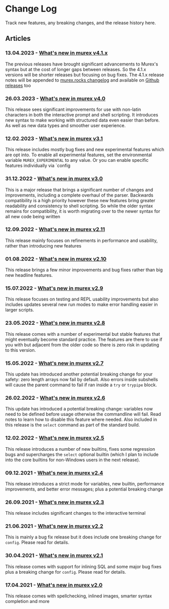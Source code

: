 # Change Log

Track new features, any breaking changes, and the release history here.

## Articles

### 13.04.2023 - [What's new in murex v4.1.x](changelog/v4.1.md)

The previous releases have brought significant advancements to Murex's syntax but at the cost of longer gaps between releases. So the 4.1.x versions will be shorter releases but focusing on bug fixes. The 4.1.x release notes will be appended to [murex.rocks changelog](https://murex.rocks/docs/changelog/v4.1.html) and available on [Github releases](https://github.com/lmorg/murex/releases) too


### 26.03.2023 - [What's new in murex v4.0](changelog/v4.0.md)

This release sees significant improvements for use with non-latin characters in both the interactive prompt and shell scripting. It introduces new syntax to make working with structured data even easier than before. As well as new data types and smoother user experience.


### 12.02.2023 - [What's new in murex v3.1](changelog/v3.1.md)

This release includes mostly bug fixes and new experimental features which are opt into. To enable all experimental features, set the environmental variable `MUREX_EXPERIMENTAL` to any value. Or you can enable specific features individually via `config


### 31.12.2022 - [What's new in murex v3.0](changelog/v3.0.md)

This is a major release that brings a significant number of changes and improvements, including a complete overhaul of the parser. Backwards compatibility is a high priority however these new features bring greater readability and consistency to shell scripting. So while the older syntax remains for compatibility, it is worth migrating over to the newer syntax for all new code being written


### 12.09.2022 - [What's new in murex v2.11](changelog/v2.11.md)

This release mainly focuses on refinements in performance and usability, rather than introducing new features


### 01.08.2022 - [What's new in murex v2.10](changelog/v2.10.md)

This release brings a few minor improvements and bug fixes rather than big new headline features.


### 15.07.2022 - [What's new in murex v2.9](changelog/v2.9.md)

This release focuses on testing and REPL usability improvements but also includes updates several new run modes to make error handling easier in larger scripts.


### 23.05.2022 - [What's new in murex v2.8](changelog/v2.8.md)

This release comes with a number of experimental but stable features that might eventually become standard practice. The features are there to use if you with but adjacent from the older code so there is zero risk in updating to this version.


### 15.05.2022 - [What's new in murex v2.7](changelog/v2.7.md)

This update has introduced another potential breaking change for your safety: zero length arrays now fail by default. Also errors inside subshells will cause the parent command to fail if ran inside a `try` or `trypipe` block.


### 26.02.2022 - [What's new in murex v2.6](changelog/v2.6.md)

This update has introduced a potential breaking change: variables now need to be defined before usage otherwise the commandline will fail. Read notes to learn how to disable this feature where needed. Also included in this release is the `select` command as part of the standard build.


### 12.02.2022 - [What's new in murex v2.5](changelog/v2.5.md)

This release introduces a number of new builtins, fixes some regression bugs and supercharges the `select` optional builtin (which I plan to include into the core builtins for non-Windows users in the next release).


### 09.12.2021 - [What's new in murex v2.4](changelog/v2.4.md)

This release introduces a strict mode for variables, new builtin, performance improvements, and better error messages; plus a potential breaking change


### 26.09.2021 - [What's new in murex v2.3](changelog/v2.3.md)

This release includes significant changes to the interactive terminal


### 21.06.2021 - [What's new in murex v2.2](changelog/v2.2.md)

This is mainly a bug fix release but it does include one breaking change for `config`. Please read for details.


### 30.04.2021 - [What's new in murex v2.1](changelog/v2.1.md)

This release comes with support for inlining SQL and some major bug fixes plus a breaking change for `config`. Please read for details.


### 17.04.2021 - [What's new in murex v2.0](changelog/v2.0.md)

This release comes with spellchecking, inlined images, smarter syntax completion and more

